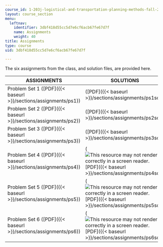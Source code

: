 ```yaml
---
course_id: 1-203j-logistical-and-transportation-planning-methods-fall-2006
layout: course_section
menu:
  leftnav:
    identifier: 3dbf418d55cc5d7e6cf6acb67fe67d7f
    name: Assignments
    weight: 40
title: Assignments
type: course
uid: 3dbf418d55cc5d7e6cf6acb67fe67d7f

---
```


The six assignments from the class, and solution files, are provided here.

| ASSIGNMENTS | SOLUTIONS |
| --- | --- |
| Problem Set 1 ([PDF]({{< baseurl >}}/sections/assignments/ps1)) | ([PDF]({{< baseurl >}}/sections/assignments/ps1sol)) |
| Problem Set 2 ([PDF]({{< baseurl >}}/sections/assignments/ps2)) | ([PDF]({{< baseurl >}}/sections/assignments/ps2sol)) |
| Problem Set 3 ([PDF]({{< baseurl >}}/sections/assignments/ps3)) | ([PDF]({{< baseurl >}}/sections/assignments/ps3sol)) |
| Problem Set 4 ([PDF]({{< baseurl >}}/sections/assignments/ps4)) | (![This resource may not render correctly in a screen reader.](/images/inacessible.gif)[PDF]({{< baseurl >}}/sections/assignments/ps4sol)) |
| Problem Set 5 ([PDF]({{< baseurl >}}/sections/assignments/ps5)) | (![This resource may not render correctly in a screen reader.](/images/inacessible.gif)[PDF]({{< baseurl >}}/sections/assignments/ps5sol)) |
| Problem Set 6 ([PDF]({{< baseurl >}}/sections/assignments/ps6)) | (![This resource may not render correctly in a screen reader.](/images/inacessible.gif)[PDF]({{< baseurl >}}/sections/assignments/ps6sol))